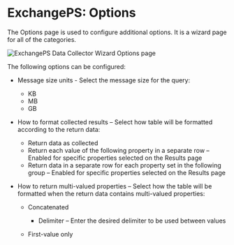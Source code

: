 # ExchangePS: Options

The Options page is used to configure additional options. It is a wizard page for all of the categories.

![ExchangePS Data Collector Wizard Options page](/img/product_docs/accessanalyzer/enterpriseauditor/install/application/options.png)

The following options can be configured:

- Message size units - Select the message size for the query:

  - KB
  - MB
  - GB
- How to format collected results – Select how table will be formatted according to the return data:

  - Return data as collected
  - Return each value of the following property in a separate row – Enabled for specific properties selected on the Results page
  - Return data in a separate row for each property set in the following group – Enabled for specific properties selected on the Results page
- How to return multi-valued properties – Select how the table will be formatted when the return data contains multi-valued properties:

  - Concatenated

    - Delimiter – Enter the desired delimiter to be used between values
  - First-value only
